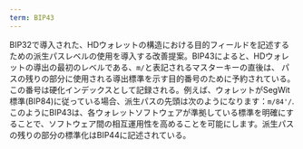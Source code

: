 ```yaml
---
term: BIP43
---
```

BIP32で導入された、HDウォレットの構造における目的フィールドを記述するための派生パスレベルの使用を導入する改善提案。BIP43によると、HDウォレットの導出の最初のレベルである、`m/`と表記されるマスターキーの直後は、 パスの残りの部分に使用される導出標準を示す目的番号のために予約されている。この番号は硬化インデックスとして記録される。例えば、ウォレットがSegWit標準(BIP84)に従っている場合、派生パスの先頭は次のようになります：`m/84'/`.このようにBIP43は、各ウォレットソフトウェアが準拠している標準を明確にすることで、ソフトウェア間の相互運用性を高めることを可能にします。派生パスの残りの部分の標準化はBIP44に記述されている。